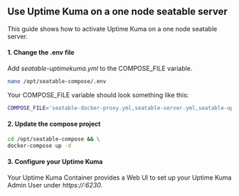 ## Use Uptime Kuma on a one node seatable server
This guide shows how to activate Uptime Kuma on a one node seatable server.

#### 1. Change the .env file

Add _seatable-uptimekuma.yml_ to the COMPOSE_FILE variable.

```bash
nano /opt/seatable-compose/.env
```

Your COMPOSE_FILE variable should look something like this:
```bash
COMPOSE_FILE='seatable-docker-proxy.yml,seatable-server.yml,seatable-uptimekuma.yml'
```
#### 2. Update the compose project

```bash
cd /opt/seatable-compose && \
docker-compose up -d
```

#### 3. Configure your Uptime Kuma

Your Uptime Kuma Container provides a Web UI to set up your Uptime Kuma Admin User under _https://<your-seatable-server-hostname>:6230_.
